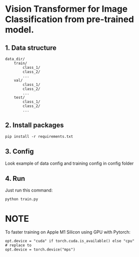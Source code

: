 # Vision Transformer for Image Classification from pre-trained model.

## 1. Data structure
```
data_dir/
    train/
        class_1/
        class_2/
        ...
    val/
        class_1/
        class_2/
        ...
    test/
        class_1/
        class_2/
        ...
```

## 2. Install packages
```
pip install -r requirements.txt
```

## 3. Config
Look example of data config and training config in config folder

## 4. Run
Just run this command:
```
python train.py
```

# NOTE
To faster training on Apple M1 Silicon using GPU with Pytorch:
```
opt.device = "cuda" if torch.cuda.is_available() else "cpu"
# replace to
opt.device = torch.device("mps")
```
